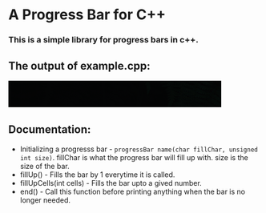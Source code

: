 # A Progress Bar for C++

### This is a simple library for progress bars in c++.

## The output of example.cpp:
![](progress_bar.gif)

## Documentation:

- Initializing a progresss bar - `progressBar name(char fillChar, unsigned int size)`. fillChar is what the progress bar will fill up with. size is the size of the   bar.
- fillUp() - Fills the bar by 1 everytime it is called.
- fillUpCells(int cells) - Fills the bar upto a gived number.
- end() - Call this function before printing anything when the bar is no longer needed.
